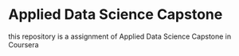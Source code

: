 # Applied Data Science Capstone
this repository is a assignment of Applied Data Science Capstone in Coursera
